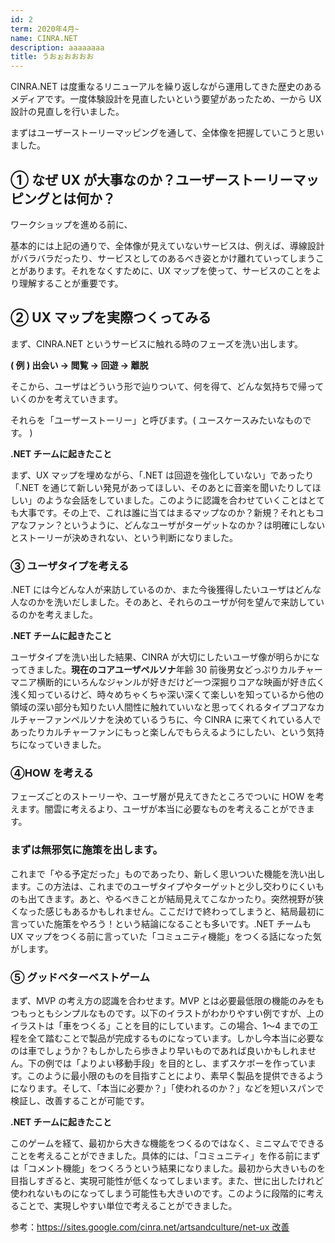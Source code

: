 ```yaml
---
id: 2
term: 2020年4月~
name: CINRA.NET
description: aaaaaaaa
title: うおぉおおおお
---
```


CINRA.NET は度重なるリニューアルを繰り返しながら運用してきた歴史のあるメディアです。一度体験設計を見直したいという要望があったため、一から UX 設計の見直しを行いました。

まずはユーザーストーリーマッピングを通して、全体像を把握していこうと思いました。

## ① なぜ UX が大事なのか？ユーザーストーリーマッピングとは何か？

ワークショップを進める前に、

基本的には上記の通りで、全体像が見えていないサービスは、例えば、導線設計がバラバラだったり、サービスとしてのあるべき姿とかけ離れていってしまうことがあります。それをなくすために、UX マップを使って、サービスのことをより理解することが重要です。

## ② UX マップを実際つくってみる

まず、CINRA.NET というサービスに触れる時のフェーズを洗い出します。

**( 例 ) 出会い → 閲覧 → 回遊 → 離脱**

そこから、ユーザはどういう形で辿りついて、何を得て、どんな気持ちで帰っていくのかを考えていきます。

それらを「ユーザーストーリー」と呼びます。( ユースケースみたいなものです。 )

**.NET チームに起きたこと**

まず、UX マップを埋めながら、「.NET は回遊を強化していない」であったり「.NET を通じて新しい発見があってほしい、そのあとに音楽を聞いたりしてほしい」のような会話をしていました。このように認識を合わせていくことはとても大事です。その上で、これは誰に当てはまるマップなのか？新規？それともコアなファン？というように、どんなユーザがターゲットなのか？は明確にしないとストーリーが決めきれない、という判断になりました。

### ③ ユーザタイプを考える

.NET には今どんな人が来訪しているのか、また今後獲得したいユーザはどんな人なのかを洗いだしました。そのあと、それらのユーザが何を望んで来訪しているのかを考えました。

**.NET チームに起きたこと**

ユーザタイプを洗い出した結果、CINRA が大切にしたいユーザ像が明らかになってきました。**現在のコアユーザペルソナ**年齢 30 前後男女どっぷりカルチャーマニア横断的にいろんなジャンルが好きだけど一つ深掘りコアな映画が好き広く浅く知っているけど、時々めちゃくちゃ深い深くて楽しいを知っているから他の領域の深い部分も知りたい人間性に触れていいなと思ってくれるタイプコアなカルチャーファンペルソナを決めているうちに、今 CINRA に来てくれている人であったりカルチャーファンにもっと楽しんでもらえるようにしたい、という気持ちになっていきました。

### ④HOW を考える

フェーズごとのストーリーや、ユーザ層が見えてきたところでついに HOW を考えます。闇雲に考えるより、ユーザが本当に必要なものを考えることができます。

### まずは無邪気に施策を出します。

これまで「やる予定だった」ものであったり、新しく思いついた機能を洗い出します。この方法は、これまでのユーザタイプやターゲットと少し交わりにくいものも出てきます。あと、やるべきことが結局見えてこなかったり。突然視野が狭くなった感じもあるかもしれません。ここだけで終わってしまうと、結局最初に言っていた施策をやろう！という結論になることも多いです。.NET チームも UX マップをつくる前に言っていた「コミュニティ機能」をつくる話になった気がします。

### ⑤ グッドベターベストゲーム

まず、MVP の考え方の認識を合わせます。MVP とは必要最低限の機能のみをもつもっともシンプルなものです。以下のイラストがわかりやすい例ですが、上のイラストは「車をつくる」ことを目的にしています。この場合、1〜4 までの工程を全て踏むことで製品が完成するものになっています。しかし今本当に必要なのは車でしょうか？もしかしたら歩きより早いものであれば良いかもしれません。下の例では「よりよい移動手段」を目的とし、まずスケボーを作っています。このように最小限のものを目指すことにより、素早く製品を提供できるようになります。そして、「本当に必要か？」「使われるのか？」などを短いスパンで検証し、改善することが可能です。

**.NET チームに起きたこと**

このゲームを経て、最初から大きな機能をつくるのではなく、ミニマムでできることを考えることができました。具体的には、「コミュニティ」を作る前にまずは「コメント機能」をつくろうという結果になりました。最初から大きいものを目指しすぎると、実現可能性が低くなってしまいます。また、世に出したけれど使われないものになってしまう可能性も大きいのです。このように段階的に考えることで、実現しやすい単位で考えることができました。

参考：[https://sites.google.com/cinra.net/artsandculture/net-ux 改善](https://sites.google.com/cinra.net/artsandculture/net-ux%E6%94%B9%E5%96%84)
